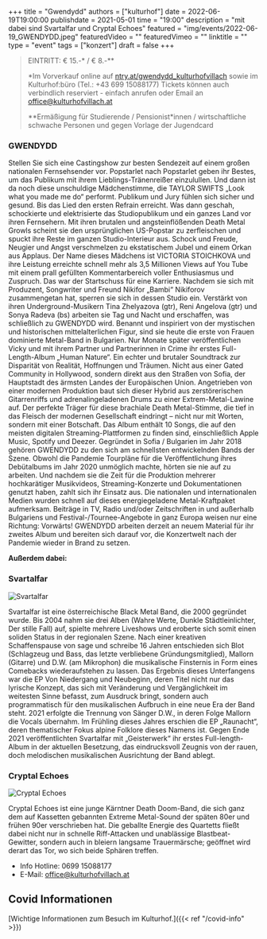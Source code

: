 +++
title = "Gwendydd"
authors = ["kulturhof"]
date = 2022-06-19T19:00:00
publishdate = 2021-05-01
time = "19:00"
description = "mit dabei sind Svartalfar und Cryptal Echoes"
featured = "img/events/2022-06-19_GWENDYDD.jpeg"
featuredVideo = ""
featuredVimeo = ""
linktitle = ""
type = "event"
tags = ["konzert"]
draft = false
+++

>
> EINTRITT: € 15.-\* / € 8.-\**
>
> \*Im Vorverkauf online auf [ntry.at/gwendydd_kulturhofvillach](https://ntry.at/gwendydd_kulturhofvillach) sowie im Kulturhof:büro (Tel.: +43 699 15088177) Tickets können auch verbindlich reserviert - einfach anrufen oder Email an office@kulturhofvillach.at
> 
> \*\*Ermäßigung für Studierende / Pensionist\*innen / wirtschaftliche schwache Personen und gegen Vorlage der Jugendcard

### GWENDYDD

Stellen Sie sich eine Castingshow zur besten Sendezeit auf einem großen nationalen Fernsehsender vor. Popstarlet nach Popstarlet geben ihr Bestes, um das Publikum mit ihrem Lieblings-Tränenreißer einzulullen. Und dann ist da noch diese unschuldige Mädchenstimme, die TAYLOR SWIFTS „Look what you made me do“ performt. Publikum und Jury fühlen sich sicher und gesund. Bis das Lied den ersten Refrain erreicht. Was dann geschah, schockierte und elektrisierte das Studiopublikum und ein ganzes Land vor ihren Fernsehern. Mit ihren brutalen und angsteinflößenden Death Metal Growls scheint sie den ursprünglichen US-Popstar zu zerfleischen und spuckt ihre Reste im ganzen Studio-Interieur aus. Schock und Freude, Neugier und Angst verschmelzen zu ekstatischem Jubel und einem Orkan aus Applaus. Der Name dieses Mädchens ist VICTORIA STOICHKOVA und ihre Leistung erreichte schnell mehr als 3,5 Millionen Views auf You Tube mit einem prall gefüllten Kommentarbereich voller Enthusiasmus und Zuspruch. Das war der Startschuss für eine Karriere. Nachdem sie sich mit Produzent, Songwriter und Freund Nikifor „Bambi“ Nikiforov zusammengetan hat, sperren sie sich in dessen Studio ein. Verstärkt von ihren Underground-Musikern Tina Zhelyazova (gtr), Reni Angelova (gtr) und Sonya Radeva (bs) arbeiten sie Tag und Nacht und erschaffen, was schließlich zu GWENDYDD wird. Benannt und inspiriert von der mystischen und historischen mittelalterlichen Figur, sind sie heute die erste von Frauen dominierte Metal-Band in Bulgarien. Nur Monate später veröffentlichen Vicky und mit ihrem Partner und Partnerinnen in Crime ihr erstes Full-Length-Album „Human Nature“.
Ein echter und brutaler Soundtrack zur Disparität von Realität, Hoffnungen und Träumen. Nicht aus einer Gated Community in Hollywood, sondern direkt aus den Straßen von Sofia, der Hauptstadt des ärmsten Landes der Europäischen Union. Angetrieben von einer modernen Produktion baut sich dieser Hybrid aus zerstörerischen Gitarrenriffs und adrenalingeladenen Drums zu einer Extrem-Metal-Lawine auf. Der perfekte Träger für diese brachiale Death Metal-Stimme, die tief in das Fleisch der modernen Gesellschaft eindringt – nicht nur mit Worten, sondern mit einer Botschaft. Das Album enthält 10 Songs, die auf den meisten digitalen Streaming-Plattformen zu finden sind, einschließlich Apple Music, Spotify und Deezer. Gegründet in Sofia / Bulgarien im Jahr 2018 gehören GWENDYDD zu den sich am schnellsten entwickelnden Bands der Szene. Obwohl die Pandemie Tourpläne für die Veröffentlichung ihres Debütalbums im Jahr 2020 unmöglich machte, hörten sie nie auf zu arbeiten. Und nachdem sie die Zeit für die Produktion mehrerer hochkarätiger Musikvideos, Streaming-Konzerte und Dokumentationen genutzt haben, zahlt sich ihr Einsatz aus. Die nationalen und internationalen Medien wurden schnell auf dieses energiegeladene Metal-Kraftpaket aufmerksam. Beiträge in  TV, Radio und/oder Zeitschriften in und außerhalb Bulgariens und Festival-/Tournee-Angebote in ganz Europa weisen nur eine Richtung: Vorwärts! GWENDYDD arbeiten derzeit an neuem Material für ihr zweites Album und bereiten sich darauf vor, die Konzertwelt nach der Pandemie wieder in Brand zu setzen.

**Außerdem dabei:**

### Svartalfar
 
![Svartalfar](/img/events/2022-06-10_svart.jpg)

Svartalfar ist eine österreichische Black Metal Band, die 2000 gegründet wurde. Bis 2004 nahm sie drei Alben (Wahre Werte, Dunkle Städtleinlichter, Der stille Fall) auf, spielte mehrere Liveshows und eroberte sich somit einen soliden Status in der regionalen Szene. Nach einer kreativen Schaffenspause von sage und schreibe 16 Jahren entschieden sich Blot (Schlagzeug und Bass, das letzte verbliebene Gründungsmitglied), Mallorn (Gitarre) und D.W. (am Mikrophon) die musikalische Finsternis in Form eines Comebacks wiederaufstehen zu lassen. Das Ergebnis dieses Unterfangens war die EP Von Niedergang und Neubeginn, deren Titel nicht nur das lyrische Konzept, das sich mit Veränderung und Vergänglichkeit im weitesten Sinne befasst, zum Ausdruck bringt, sondern auch programmatisch für den musikalischen Aufbruch in eine neue Era der Band steht. 
2021 erfolgte die Trennung von Sänger D.W., in deren Folge Mallorn die Vocals übernahm. Im Frühling dieses Jahres erschien die EP „Raunacht“, deren thematischer Fokus alpine Folklore dieses Namens ist. Gegen Ende 2021 veröffentlichten Svartalfar mit „Geisterwerk“ ihr erstes Full-length-Album in der aktuellen Besetzung, das eindrucksvoll Zeugnis von der rauen, doch melodischen musikalischen Ausrichtung der Band ablegt.


### Cryptal Echoes

![Cryptal Echoes](/img/events/2022-06-19_Cryptal_Echoes.jpg)

Cryptal Echoes ist eine junge Kärntner Death Doom-Band, die sich ganz dem auf Kassetten gebannten Extreme Metal-Sound der späten 80er und frühen 90er verschrieben hat. Die geballte Energie des Quartetts fließt dabei nicht nur in schnelle Riff-Attacken und unablässige Blastbeat-Gewitter, sondern auch in bleiern langsame Trauermärsche; geöffnet wird derart das Tor, wo sich beide Sphären treffen.


- Info Hotline: 0699 15088177 
- E-Mail: office@kulturhofvillach.at

## Covid Informationen

[Wichtige Informationen zum Besuch im Kulturhof.]({{< ref "/covid-info" >}})
